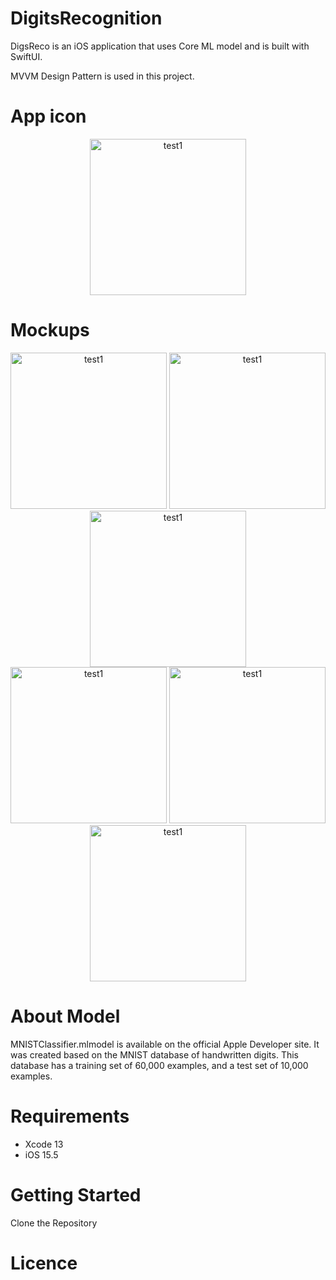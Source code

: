 # DigitsRecognition

DigsReco is an iOS application that uses Core ML model and is built with SwiftUI. 

MVVM Design Pattern is used in this project.

# App icon 

<p align="center">
  <img width="250" alt="test1" src="https://user-images.githubusercontent.com/72377506/185816132-7fd0b6c4-02fa-447f-b1dd-5f841f7f892f.png">
</p>

# Mockups
<p align="center">
  <img width="250" alt="test1" src="https://user-images.githubusercontent.com/72377506/185770900-f9a18b06-b906-494f-a558-90a083b92641.png">
  <img width="250" alt="test1" src="https://user-images.githubusercontent.com/72377506/185770909-e8e9fdd8-3701-4ad0-9c39-1b70ad4adfa7.png">
  <img width="250" alt="test1" src="https://user-images.githubusercontent.com/72377506/185770910-a415db75-8a83-4509-8a20-ac67011e9a3c.png">
  <br>
  <img width="250" alt="test1" src="https://user-images.githubusercontent.com/72377506/185770986-66b78b50-3bda-4c7b-819f-676140cff449.png">
  <img width="250" alt="test1" src="https://user-images.githubusercontent.com/72377506/185770987-ca3a23ad-4be1-41d3-8f2c-4b1ab4079880.png">
  <img width="250" alt="test1" src="https://user-images.githubusercontent.com/72377506/185770988-3cf66e6e-3df2-4388-8418-f5287a828126.png">
</p>

# About Model

MNISTClassifier.mlmodel is available on the official Apple Developer site. It was created based on the MNIST database of handwritten digits. This database has a training set of 60,000 examples, and a test set of 10,000 examples.

# Requirements

* Xcode 13
* iOS 15.5

# Getting Started

Clone the Repository

# Licence
